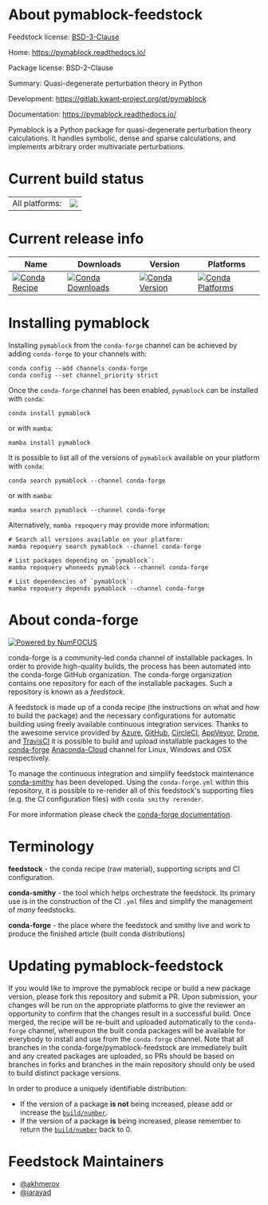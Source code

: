 About pymablock-feedstock
=========================

Feedstock license: [BSD-3-Clause](https://github.com/conda-forge/pymablock-feedstock/blob/main/LICENSE.txt)

Home: https://pymablock.readthedocs.io/

Package license: BSD-2-Clause

Summary: Quasi-degenerate perturbation theory in Python

Development: https://gitlab.kwant-project.org/qt/pymablock

Documentation: https://pymablock.readthedocs.io/

Pymablock is a Python package for quasi-degenerate perturbation theory
calculations. It handles symbolic, dense and sparse calculations, and
implements arbitrary order multivariate perturbations.


Current build status
====================


<table><tr><td>All platforms:</td>
    <td>
      <a href="https://dev.azure.com/conda-forge/feedstock-builds/_build/latest?definitionId=19591&branchName=main">
        <img src="https://dev.azure.com/conda-forge/feedstock-builds/_apis/build/status/pymablock-feedstock?branchName=main">
      </a>
    </td>
  </tr>
</table>

Current release info
====================

| Name | Downloads | Version | Platforms |
| --- | --- | --- | --- |
| [![Conda Recipe](https://img.shields.io/badge/recipe-pymablock-green.svg)](https://anaconda.org/conda-forge/pymablock) | [![Conda Downloads](https://img.shields.io/conda/dn/conda-forge/pymablock.svg)](https://anaconda.org/conda-forge/pymablock) | [![Conda Version](https://img.shields.io/conda/vn/conda-forge/pymablock.svg)](https://anaconda.org/conda-forge/pymablock) | [![Conda Platforms](https://img.shields.io/conda/pn/conda-forge/pymablock.svg)](https://anaconda.org/conda-forge/pymablock) |

Installing pymablock
====================

Installing `pymablock` from the `conda-forge` channel can be achieved by adding `conda-forge` to your channels with:

```
conda config --add channels conda-forge
conda config --set channel_priority strict
```

Once the `conda-forge` channel has been enabled, `pymablock` can be installed with `conda`:

```
conda install pymablock
```

or with `mamba`:

```
mamba install pymablock
```

It is possible to list all of the versions of `pymablock` available on your platform with `conda`:

```
conda search pymablock --channel conda-forge
```

or with `mamba`:

```
mamba search pymablock --channel conda-forge
```

Alternatively, `mamba repoquery` may provide more information:

```
# Search all versions available on your platform:
mamba repoquery search pymablock --channel conda-forge

# List packages depending on `pymablock`:
mamba repoquery whoneeds pymablock --channel conda-forge

# List dependencies of `pymablock`:
mamba repoquery depends pymablock --channel conda-forge
```


About conda-forge
=================

[![Powered by
NumFOCUS](https://img.shields.io/badge/powered%20by-NumFOCUS-orange.svg?style=flat&colorA=E1523D&colorB=007D8A)](https://numfocus.org)

conda-forge is a community-led conda channel of installable packages.
In order to provide high-quality builds, the process has been automated into the
conda-forge GitHub organization. The conda-forge organization contains one repository
for each of the installable packages. Such a repository is known as a *feedstock*.

A feedstock is made up of a conda recipe (the instructions on what and how to build
the package) and the necessary configurations for automatic building using freely
available continuous integration services. Thanks to the awesome service provided by
[Azure](https://azure.microsoft.com/en-us/services/devops/), [GitHub](https://github.com/),
[CircleCI](https://circleci.com/), [AppVeyor](https://www.appveyor.com/),
[Drone](https://cloud.drone.io/welcome), and [TravisCI](https://travis-ci.com/)
it is possible to build and upload installable packages to the
[conda-forge](https://anaconda.org/conda-forge) [Anaconda-Cloud](https://anaconda.org/)
channel for Linux, Windows and OSX respectively.

To manage the continuous integration and simplify feedstock maintenance
[conda-smithy](https://github.com/conda-forge/conda-smithy) has been developed.
Using the ``conda-forge.yml`` within this repository, it is possible to re-render all of
this feedstock's supporting files (e.g. the CI configuration files) with ``conda smithy rerender``.

For more information please check the [conda-forge documentation](https://conda-forge.org/docs/).

Terminology
===========

**feedstock** - the conda recipe (raw material), supporting scripts and CI configuration.

**conda-smithy** - the tool which helps orchestrate the feedstock.
                   Its primary use is in the construction of the CI ``.yml`` files
                   and simplify the management of *many* feedstocks.

**conda-forge** - the place where the feedstock and smithy live and work to
                  produce the finished article (built conda distributions)


Updating pymablock-feedstock
============================

If you would like to improve the pymablock recipe or build a new
package version, please fork this repository and submit a PR. Upon submission,
your changes will be run on the appropriate platforms to give the reviewer an
opportunity to confirm that the changes result in a successful build. Once
merged, the recipe will be re-built and uploaded automatically to the
`conda-forge` channel, whereupon the built conda packages will be available for
everybody to install and use from the `conda-forge` channel.
Note that all branches in the conda-forge/pymablock-feedstock are
immediately built and any created packages are uploaded, so PRs should be based
on branches in forks and branches in the main repository should only be used to
build distinct package versions.

In order to produce a uniquely identifiable distribution:
 * If the version of a package **is not** being increased, please add or increase
   the [``build/number``](https://docs.conda.io/projects/conda-build/en/latest/resources/define-metadata.html#build-number-and-string).
 * If the version of a package **is** being increased, please remember to return
   the [``build/number``](https://docs.conda.io/projects/conda-build/en/latest/resources/define-metadata.html#build-number-and-string)
   back to 0.

Feedstock Maintainers
=====================

* [@akhmerov](https://github.com/akhmerov/)
* [@iarayad](https://github.com/iarayad/)

